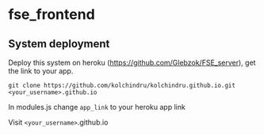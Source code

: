 # fse_frontend
## System deployment
Deploy this system on heroku (https://github.com/Glebzok/FSE_server), get the link to your app. 

`git clone https://github.com/kolchindru/kolchindru.github.io.git <your_username>.github.io`

In modules.js change `app_link` to your heroku app link

Visit `<your_username>`.github.io
